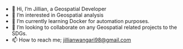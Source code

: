 - 👋 Hi, I’m Jillian, a Geospatial Developer
- 👀 I’m interested in Geospatial analysis
- 🌱 I’m currently learning Docker for automation purposes.
- 💞️ I’m looking to collaborate on any Geospatial related projects to the SDGs.
- 📫 How to reach me; jillianwangari98@gmail.com

<!---
Jillian-glitch/Jillian-glitch is a ✨ special ✨ repository because its `README.md` (this file) appears on your GitHub profile.
You can click the Preview link to take a look at your changes.
--->
